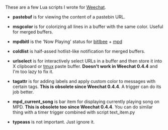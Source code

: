 These are a few Lua scripts I wrote for [Weechat][].

- **pastebuf** is for viewing the content of a pastebin URL.

- **msgcolor** is for colorizing all lines in a buffer with the same color.
  Useful for merged buffers.

- **mpdbitl** is the 'Now Playing' status for [bitlbee][] + [mpd][]

- **coldlist** is half-assed hotlist-like notification for merged buffers.

- **urlselect** is for interactively select URLs in a buffer and then store it
  into X clipboard or [tmux][] paste buffer. **Doesn't work in Weechat 0.4.4**
  and I'm too lazy to fix it.

- **tagattr** is for adding labels and apply custom color to messages with
  certain tags. **This is obsolete since Weechat 0.4.4**. A trigger can do its
  job better.

- **mpd_current_song** is bar item for displaying currently playing song on MPD.
  **This is obsolete too since Weechat 0.4.4**. You can do similar thing with a
  timer trigger combined with script text_item.py

- **typeass** is not important. Just ignore it.

[weechat]: http://www.weechat.org
[xclip]: http://sourceforge.net/projects/xclip/
[bitlbee]: http://bitlbee.org
[mpd]: http://mpd.wikia.com
[tmux]: http://tmux.sourceforge.net/
